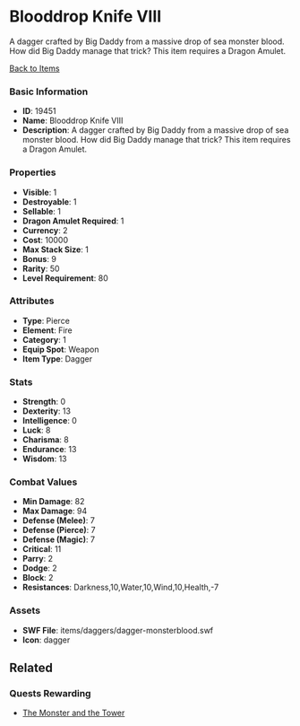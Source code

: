 # Blooddrop Knife VIII

A dagger crafted by Big Daddy from a massive drop of sea monster blood. How did Big Daddy manage that trick? This item requires a Dragon Amulet.

[Back to Items](../items.md)

### Basic Information

- **ID**: 19451
- **Name**: Blooddrop Knife VIII
- **Description**: A dagger crafted by Big Daddy from a massive drop of sea monster blood. How did Big Daddy manage that trick? This item requires a Dragon Amulet.

### Properties

- **Visible**: 1
- **Destroyable**: 1
- **Sellable**: 1
- **Dragon Amulet Required**: 1
- **Currency**: 2
- **Cost**: 10000
- **Max Stack Size**: 1
- **Bonus**: 9
- **Rarity**: 50
- **Level Requirement**: 80

### Attributes

- **Type**: Pierce
- **Element**: Fire
- **Category**: 1
- **Equip Spot**: Weapon
- **Item Type**: Dagger

### Stats

- **Strength**: 0
- **Dexterity**: 13
- **Intelligence**: 0
- **Luck**: 8
- **Charisma**: 8
- **Endurance**: 13
- **Wisdom**: 13

### Combat Values

- **Min Damage**: 82
- **Max Damage**: 94
- **Defense (Melee)**: 7
- **Defense (Pierce)**: 7
- **Defense (Magic)**: 7
- **Critical**: 11
- **Parry**: 2
- **Dodge**: 2
- **Block**: 2
- **Resistances**: Darkness,10,Water,10,Wind,10,Health,-7

### Assets

- **SWF File**: items/daggers/dagger-monsterblood.swf
- **Icon**: dagger

## Related

### Quests Rewarding

- [The Monster and the Tower](../quests/1686-the-monster-and-the-tower.md)

